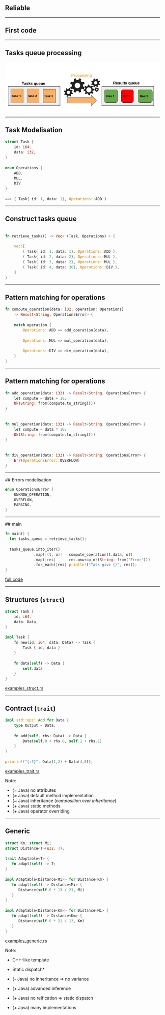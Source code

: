 ## Reliable

---

## First code

---

## Tasks queue processing

![task queue schema](assets/img/tasks_processing_schema.jpg)

---

## Task Modelisation

```rust
struct Task {
    id: i64,
    data: i32,
}

enum Operations {
    ADD,
    MUL,
    DIV
}

==> ( Task{ id: 1, data: 1}, Operations::ADD )
```

---

## Construct tasks queue

```rust

fn retrieve_tasks() -> Vec< (Task, Operations) > {
    
    vec![
        ( Task{ id: 1, data: 1}, Operations::ADD ),
        ( Task{ id: 2, data: 2}, Operations::MUL ),
        ( Task{ id: 3, data: 2}, Operations::MUL ),
        ( Task{ id: 4, data: 30}, Operations::DIV ),
    ]
}

```

---

## Pattern matching for operations

```rust
fn compute_operation(data: i32, operation: Operations)
    -> Result<String, OperationsError> {
    
    match operation {
        Operations::ADD => add_operation(data),
        
        Operations::MUL => mul_operation(data),
        
        Operations::DIV => div_operation(data),
    }
}
```

---

## Pattern matching for operations

```rust
fn add_operation(data: i32) -> Result<String, OperationsError> {
    let compute = data + 10;
    Ok(String::from(compute.to_string()))
}


fn mul_operation(data: i32) -> Result<String, OperationsError> {
    let compute = data * 10;
    Ok(String::from(compute.to_string()))
}


fn div_operation(data: i32) -> Result<String, OperationsError> {
    Err(OperationsError::OVERFLOW)
}
```

---

## Errors modelisation

```rust
enum OperationsError {
    UNKNOW_OPERATION,
    OVERFLOW,
    PARSING,
}
```

---

## main

```rust
fn main() {
  let tasks_queue = retrieve_tasks();

  tasks_queue.into_iter()
             .map(|(t, o)|   compute_operation(t.data, o))
             .map(|res|      res.unwrap_or(String::from("Error")))
             .for_each(|res| println!("Task give {}", res));
}
```

[full code](https://github.com/loganmzz/rust-presentation-introduction/blob/master/examples/src/bin/getting_startv3.rs)

---

## Structures (`struct`)

```rust
struct Task {
    id: i64,
    data: Data,
}

impl Task {
    fn new(id: i64, data: Data) -> Task {
        Task { id, data }
    }

    fn data(self) -> Data {
        self.data
    }
}
```

[examples_struct.rs](https://github.com/loganmzz/rust-presentation-introduction/blob/master/examples/src/bin/examples_struct.rs)

---

## Contract (`trait`)

```rust
impl std::ops::Add for Data {
    type Output = Data;

    fn add(self, rhs: Data) -> Data {
        Data(self.0 + rhs.0, self.1 + rhs.1)
    }
}

println!("{:?}", Data(1,2) + Data(4,8));
```

[examples_trait.rs](https://github.com/loganmzz/rust-presentation-introduction/blob/master/examples/src/bin/examples_trait.rs)

Note:
* (= Java) no attributes
* (= Java) default method implementation
* (~ Java) inheritance (_composition over inheritance_)
* (+ Java) static methods
* (+ Java) operator overriding

---

## Generic

```rust
struct Km; struct Mi;
struct Distance<T>(u32, T);

trait Adaptable<T> {
   fn adapt(self) -> T;
}

impl Adaptable<Distance<Mi>> for Distance<Km> {
   fn adapt(self) -> Distance<Mi> {
      Distance(self.0 * 13 / 21, Mi)
   }
}

impl Adaptable<Distance<Km>> for Distance<Mi> {
   fn adapt(self) -> Distance<Km> {
      Distance(self.0 * 21 / 13, Km)
   }
}
```

[examples_generic.rs](https://github.com/loganmzz/rust-presentation-introduction/blob/master/examples/src/bin/examples_generic.rs)

Note:
* C++-like template
* Static dispatch*

* (- Java) no inheritance => no variance
* (+ Java) advanced inference
* (+ Java) no reification => static dispatch
* (+ Java) many implementations